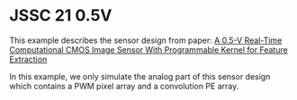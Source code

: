 # JSSC 21 0.5V

This example describes the sensor design from paper: [A 0.5-V Real-Time Computational CMOS Image Sensor With Programmable Kernel for Feature Extraction](https://ieeexplore.ieee.org/document/9250500)

In this example, we only simulate the analog part of this sensor design which contains a PWM pixel
array and a convolution PE array.
